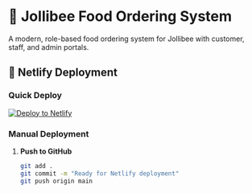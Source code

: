 # 🍗 Jollibee Food Ordering System

A modern, role-based food ordering system for Jollibee with customer, staff, and admin portals.

## 🚀 Netlify Deployment

### Quick Deploy

[![Deploy to Netlify](https://www.netlify.com/img/deploy/button.svg)](https://app.netlify.com/start/deploy?repository=YOUR_REPO_URL)

### Manual Deployment

1. **Push to GitHub**
   ```bash
   git add .
   git commit -m "Ready for Netlify deployment"
   git push origin main